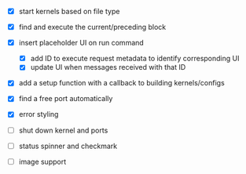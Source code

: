 - [x] start kernels based on file type
- [x] find and execute the current/preceding block
- [x] insert placeholder UI on run command
    - [x] add ID to execute request metadata to identify corresponding UI
    - [x] update UI when messages received with that ID
- [x] add a setup function with a callback to building kernels/configs
- [x] find a free port automatically
- [x] error styling


- [ ] shut down kernel and ports

- [ ] status spinner and checkmark
- [ ] image support
